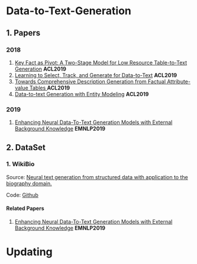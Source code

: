 # Data-to-Text-Generation

## 1. Papers

### 2018

1. [Key Fact as Pivot: A Two-Stage Model for Low Resource Table-to-Text Generation](https://arxiv.org/abs/1908.03067) **ACL2019**
2. [Learning to Select, Track, and Generate for Data-to-Text](https://www.aclweb.org/anthology/P19-1202/) **ACL2019**
3. [Towards Comprehensive Description Generation from Factual Attribute-value Tables ](https://www.aclweb.org/anthology/P19-1600/) **ACL2019**
4. [Data-to-text Generation with Entity Modeling](https://www.aclweb.org/anthology/P19-1195/) **ACL2019**

### 2019

1. [Enhancing Neural Data-To-Text Generation Models with External Background Knowledge](https://www.aclweb.org/anthology/D19-1299/) **EMNLP2019**

## 2. DataSet

### 1. WikiBio

Source: [Neural text generation from structured data with application to the biography domain.](https://arxiv.org/abs/1603.07771) 

Code: [Github](https://github.com/DavidGrangier/wikipedia-biography-dataset)

#### Related Papers

1. [Enhancing Neural Data-To-Text Generation Models with External Background Knowledge](https://www.aclweb.org/anthology/D19-1299/) **EMNLP2019**


# Updating
